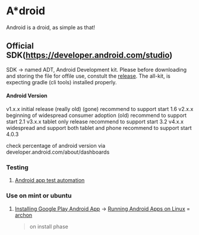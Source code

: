 # A*droid
  Android is a droid, as simple as that!

## Official SDK(https://developer.android.com/studio)
  SDK -> named ADT, Android Development kit. Please before downloading and storing the file for offile use, constult the [release](https://developer.android.com/studio/releases). The all-kit, is expecting gradle (cli tools) installed properly.

#### Android Version
v1.x.x initial release (really old) (gone)
 recommend to support start 1.6
v2.x.x beginning of widespread consumer adoption (old)
 recommend to support start 2.1
v3.x.x tablet only release
 recommend to support start 3.2
v4.x.x widespread and support both tablet and phone
 recommend to support start 4.0.3

check percentage of android version via developer.android.com/about/dashboards


### Testing

1. [Android app test automation](https://www.testlab4apps.com/5-open-source-tools-for-android-app-test-automation/)


### Use on mint or ubuntu

1. [Installing Google Play Android App][use] -> [Running Android Apps on Linux][use1] = [archon][repository]
   > on install phase

[use]: https://forums.linuxmint.com/viewtopic.php?t=239987
[use1]: https://www.maketecheasier.com/running-android-apps-on-linux/
[repository]: https://github.com/vladikoff/chromeos-apk/blob/master/archon.md
